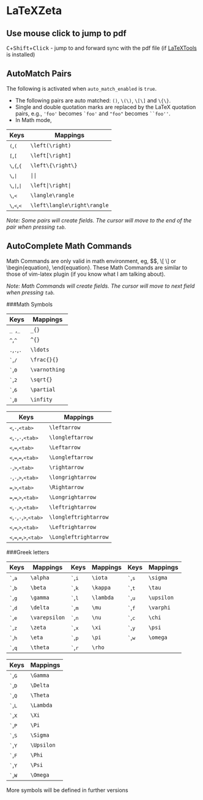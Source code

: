 LaTeXZeta
=====

## Use mouse click to jump to pdf

<kbd>C</kbd>+<kbd>Shift</kbd>+<kbd>Click</kbd>  - jump to and forward sync with the pdf file (if [LaTeXTools](https://github.com/SublimeText/LaTeXTools) is installed)

## AutoMatch Pairs
The following is activated when `auto_match_enabled` is `true`.

* The following pairs are auto matched: `()`, `\(\)`, `\[\]` and `\{\}`.
* Single and double quotation marks are replaced by the LaTeX quotation pairs, e.g., `'foo'` becomes <code>&#96;foo'</code> and `"foo"` becomes <code>&#96;&#96;foo''</code>.
* In Math mode,

Keys                                                 | Mappings
--------                                             | -----------------
<kbd>(</kbd>,<kbd>(</kbd>                            | `\left(\right)`
<kbd>[</kbd>,<kbd>[</kbd>                            | `\left[\right]`
<kbd>&#92;</kbd>,<kbd>{</kbd>,<kbd>{</kbd>           | `\left\{\right\}`
<kbd>&#92;</kbd>,<kbd>&#124;</kbd>                   | `\|\|`
<kbd>&#92;</kbd>,<kbd>&#124;</kbd>,<kbd>&#124;</kbd> | `\left\|\right\|`
<kbd>&#92;</kbd>,<kbd>&lt;</kbd>                     | `\langle\rangle`
<kbd>&#92;</kbd>,<kbd>&lt;</kbd>,<kbd>&lt;</kbd>     | `\left\langle\right\rangle`


_Note: Some pairs will create fields. The cursor will move to the end of the pair when pressing `tab`._

## AutoComplete Math Commands

Math Commands are only valid in math environment, eg, $$, &#92;[ &#92;] or \begin{equation},
\end{equation}.
These Math Commands are similar to those of vim-latex plugin (if you know what I am talking about).

_Note: Math Commands will create fields. The cursor will move to next field when pressing `tab`._

###Math Symbols

Keys                                   | Mappings
--------                               | -----------------
<kbd>_ </kbd>,<kbd>_</kbd>             | `_{}`
<kbd>^</kbd>,<kbd>^</kbd>              | `^{}`
<kbd>.</kbd>,<kbd>.</kbd>,<kbd>.</kbd> | `\ldots`
<kbd>\`</kbd>,<kbd>/</kbd>             | `\frac{}{}`
<kbd>\`</kbd>,<kbd>0</kbd>             | `\varnothing`
<kbd>\`</kbd>,<kbd>2</kbd>             | `\sqrt{}`
<kbd>\`</kbd>,<kbd>6</kbd>             | `\partial`
<kbd>\`</kbd>,<kbd>8</kbd>             | `\infity`

Keys                                                                             | Mappings
--------                                                                         | -----------------
<kbd>&lt;</kbd>,<kbd>-</kbd>,<kbd>&lt;tab&gt;</kbd>                              | `\leftarrow`
<kbd>&lt;</kbd>,<kbd>-</kbd>,<kbd>-</kbd>,<kbd>&lt;tab&gt;</kbd>                 | `\longleftarrow`
<kbd>&lt;</kbd>,<kbd>=</kbd>,<kbd>&lt;tab&gt;</kbd>                              | `\Leftarrow`
<kbd>&lt;</kbd>,<kbd>=</kbd>,<kbd>=</kbd>,<kbd>&lt;tab&gt;</kbd>                 | `\Longleftarrow`
<kbd>-</kbd>,<kbd>&gt;</kbd>,<kbd>&lt;tab&gt;</kbd>                              | `\rightarrow`
<kbd>-</kbd>,<kbd>-</kbd>,<kbd>&gt;</kbd>,<kbd>&lt;tab&gt;</kbd>                 | `\longrightarrow`
<kbd>=</kbd>,<kbd>&gt;</kbd>,<kbd>&lt;tab&gt;</kbd>                              | `\Rightarrow`
<kbd>=</kbd>,<kbd>=</kbd>,<kbd>&gt;</kbd>,<kbd>&lt;tab&gt;</kbd>                 | `\Longrightarrow`
<kbd>&lt;</kbd>,<kbd>-</kbd>,<kbd>&gt;</kbd>,<kbd>&lt;tab&gt;</kbd>              | `\leftrightarrow`
<kbd>&lt;</kbd>,<kbd>-</kbd>,<kbd>-</kbd>,<kbd>&gt;</kbd>,<kbd>&lt;tab&gt;</kbd> | `\longleftrightarrow`
<kbd>&lt;</kbd>,<kbd>=</kbd>,<kbd>&gt;</kbd>,<kbd>&lt;tab&gt;</kbd>              | `\Leftrightarrow`
<kbd>&lt;</kbd>,<kbd>=</kbd>,<kbd>=</kbd>,<kbd>&gt;</kbd>,<kbd>&lt;tab&gt;</kbd> | `\Longleftrightarrow`

###Greek letters

Keys                       | Mappings          | Keys                       | Mappings          | Keys                       | Mappings          |
--------                   | ----------------- | --------                   | ----------------- | --------                   | ----------------- |
<kbd>\`</kbd>,<kbd>a</kbd> | `\alpha`          | <kbd>\`</kbd>,<kbd>i</kbd> | `\iota`           | <kbd>\`</kbd>,<kbd>s</kbd> | `\sigma`          |
<kbd>\`</kbd>,<kbd>b</kbd> | `\beta`           | <kbd>\`</kbd>,<kbd>k</kbd> | `\kappa`          | <kbd>\`</kbd>,<kbd>t</kbd> | `\tau`            |
<kbd>\`</kbd>,<kbd>g</kbd> | `\gamma`          | <kbd>\`</kbd>,<kbd>l</kbd> | `\lambda`         | <kbd>\`</kbd>,<kbd>u</kbd> | `\upsilon`        |
<kbd>\`</kbd>,<kbd>d</kbd> | `\delta`          | <kbd>\`</kbd>,<kbd>m</kbd> | `\mu`             | <kbd>\`</kbd>,<kbd>f</kbd> | `\varphi`         |
<kbd>\`</kbd>,<kbd>e</kbd> | `\varepsilon`     | <kbd>\`</kbd>,<kbd>n</kbd> | `\nu`             | <kbd>\`</kbd>,<kbd>c</kbd> | `\chi`            |
<kbd>\`</kbd>,<kbd>z</kbd> | `\zeta`           | <kbd>\`</kbd>,<kbd>x</kbd> | `\xi`             | <kbd>\`</kbd>,<kbd>y</kbd> | `\psi`            |
<kbd>\`</kbd>,<kbd>h</kbd> | `\eta`            | <kbd>\`</kbd>,<kbd>p</kbd> | `\pi`             | <kbd>\`</kbd>,<kbd>w</kbd> | `\omega`          |
<kbd>\`</kbd>,<kbd>q</kbd> | `\theta`          | <kbd>\`</kbd>,<kbd>r</kbd> | `\rho`            |                            |                   |


Keys                       | Mappings
--------                   | -----------------
<kbd>\`</kbd>,<kbd>G</kbd> | `\Gamma`
<kbd>\`</kbd>,<kbd>D</kbd> | `\Delta`
<kbd>\`</kbd>,<kbd>Q</kbd> | `\Theta`
<kbd>\`</kbd>,<kbd>L</kbd> | `\Lambda`
<kbd>\`</kbd>,<kbd>X</kbd> | `\Xi`
<kbd>\`</kbd>,<kbd>P</kbd> | `\Pi`
<kbd>\`</kbd>,<kbd>S</kbd> | `\Sigma`
<kbd>\`</kbd>,<kbd>Y</kbd> | `\Upsilon`
<kbd>\`</kbd>,<kbd>F</kbd> | `\Phi`
<kbd>\`</kbd>,<kbd>Y</kbd> | `\Psi`
<kbd>\`</kbd>,<kbd>W</kbd> | `\Omega`

More symbols will be defined in further versions
